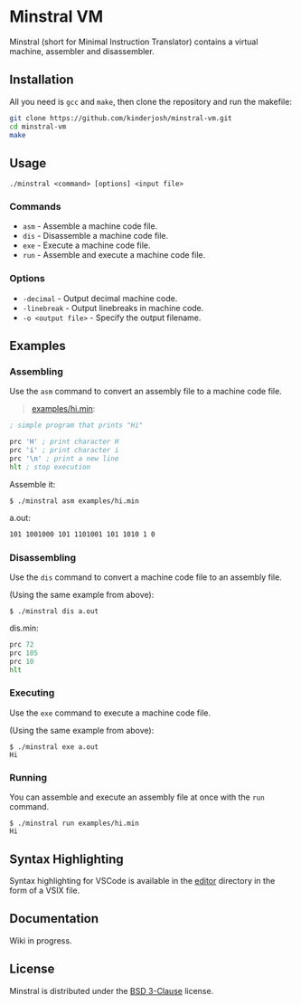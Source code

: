 # Minstral VM

Minstral (short for Minimal Instruction Translator) contains a virtual machine, assembler and disassembler.

## Installation

All you need is ```gcc``` and ```make```, then clone the repository and run the makefile:

```bash
git clone https://github.com/kinderjosh/minstral-vm.git
cd minstral-vm
make
```

## Usage

```
./minstral <command> [options] <input file>
```

### Commands

- ```asm``` - Assemble a machine code file.
- ```dis``` - Disassemble a machine code file.
- ```exe``` - Execute a machine code file.
- ```run``` - Assemble and execute a machine code file.

### Options

- ```-decimal``` - Output decimal machine code.
- ```-linebreak``` - Output linebreaks in machine code.
- ```-o <output file>``` - Specify the output filename.

## Examples

### Assembling

Use the ```asm``` command to convert an assembly file to a machine code file.

> [examples/hi.min](./examples/hi.min):

```asm
; simple program that prints "Hi"

prc 'H' ; print character H
prc 'i' ; print character i
prc '\n' ; print a new line
hlt ; stop execution
```

Assemble it:

```console
$ ./minstral asm examples/hi.min
```

a.out:

```asm
101 1001000 101 1101001 101 1010 1 0
```

### Disassembling

Use the ```dis``` command to convert a machine code file to an assembly file.

(Using the same example from above):

```console
$ ./minstral dis a.out
```

dis.min:

```asm
prc 72
prc 105
prc 10
hlt
```

### Executing

Use the ```exe``` command to execute a machine code file.

(Using the same example from above):

```console
$ ./minstral exe a.out
Hi
```

### Running

You can assemble and execute an assembly file at once with the ```run``` command.

```console
$ ./minstral run examples/hi.min
Hi
```

## Syntax Highlighting

Syntax highlighting for VSCode is available in the [editor](./editor/) directory in the form of a VSIX file.

## Documentation

Wiki in progress.

## License

Minstral is distributed under the [BSD 3-Clause](./LICENSE) license.

